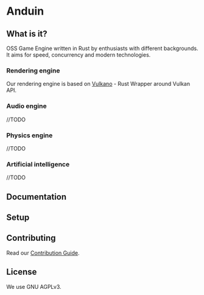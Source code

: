 # Anduin

## What is it?

OSS Game Engine written in Rust by enthusiasts with different backgrounds.
It aims for speed, concurrency and modern technologies.

### Rendering engine

Our rendering engine is based on [Vulkano](https://vulkano.rs/) - Rust Wrapper around Vulkan API.

### Audio engine

//TODO

### Physics engine

//TODO

### Artificial intelligence

//TODO

## Documentation

## Setup

## Contributing

Read our [Contribution Guide](CONTRIBUTING.md).

## License

We use GNU AGPLv3.

